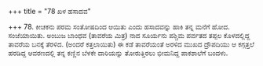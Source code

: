 +++
title = "78 ಖಳ ಹಸಾದವ"

+++
78. ಕೀಚಕನು ಪರಮ ಸಂತೋಷದಿಂದ ಆಯಿತು ಎಂದು ಹಸಾದವನ್ನು ಹಾಕಿ ತನ್ನ ಮನೆಗೆ ಹೋದ. ಸಂಜೆಯಾಯಿತು. ಅಂಬುಜ ಬಾಂಧವ (ತಾವರೆಯ ಮಿತ್ರ) ನಾದ ಸೂರ್ಯನು ಪಶ್ಚಿಮ ಪರ್ವತದ ತಪ್ಪಲ ಕೊಳದಲ್ಲಿದ್ದ ತಾವರೆಯ ಬನಕ್ಕೆ ತೆರಳಿದ. (ಅಂದರೆ ಕತ್ತಲಾಯಿತು) ಈ ಕಡೆ ತಾವರೆಯಂತೆ ಅರಳಿದ ಮುಖದ ದ್ರೌಪದಿಯು ಆ ಕಗ್ಗತ್ತಲೆ ಹರಡಿದ್ದ ಆವರಣದಲ್ಲಿ ತನ್ನ ಕಣ್ಣಿನ ಬೆಳಕೇ ದಾರಿಯನ್ನು ತೋರುತ್ತಿರಲು ಭೀಮನಿದ್ದ ಪಾಕಶಾಲೆಗೆ ಬಂದಳು.